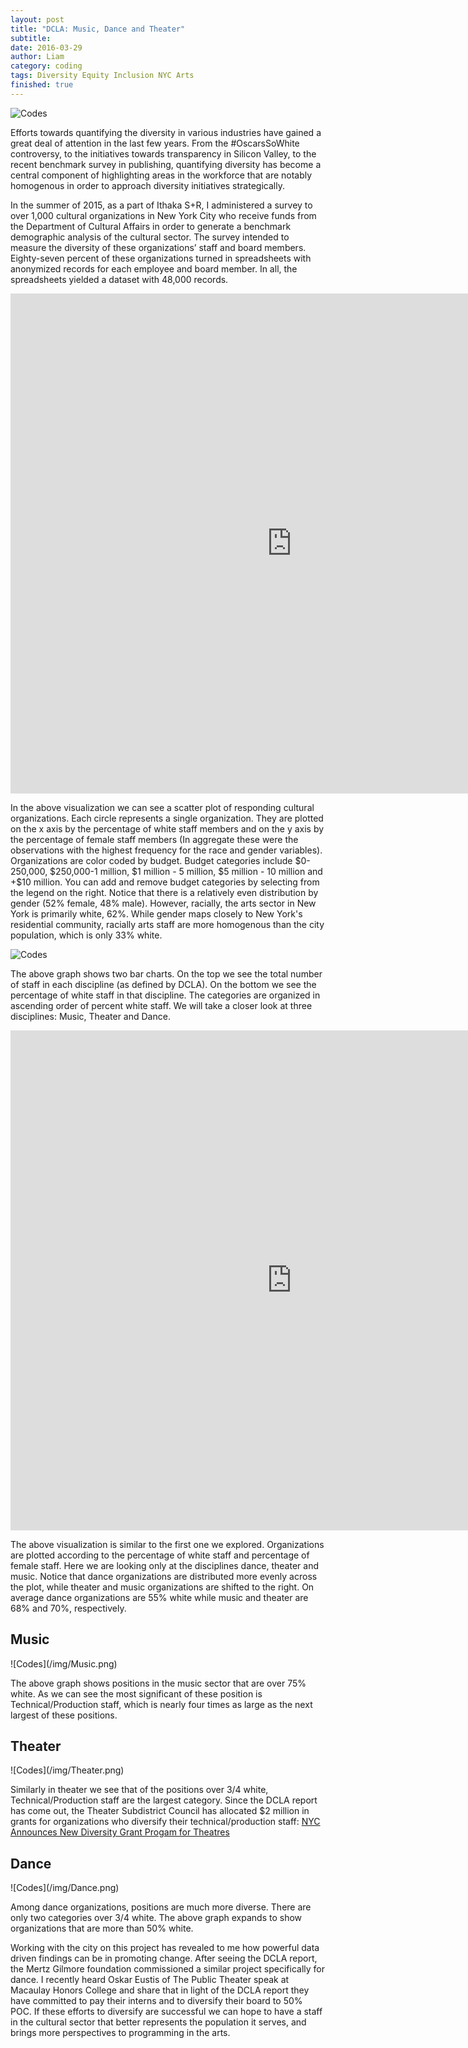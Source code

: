 ```yaml
---
layout: post
title: "DCLA: Music, Dance and Theater"
subtitle: 
date: 2016-03-29
author: Liam
category: coding
tags: Diversity Equity Inclusion NYC Arts
finished: true
---
```


![Codes](/img/BRIC-Open-House_Jenna-Salvagin-560x373.jpg)

<p>Efforts towards quantifying the diversity in various industries have gained a great deal of attention in the last few years. From the #OscarsSoWhite controversy, to the initiatives towards transparency in Silicon Valley, to the recent benchmark survey in publishing, quantifying diversity has become a central component of highlighting areas in the workforce that are notably homogenous in order to approach diversity initiatives strategically.</p>

<p>In the summer of 2015, as a part of Ithaka S+R, I administered a survey to over 1,000 cultural organizations in New York City who receive funds from the Department of Cultural Affairs in order to generate a benchmark demographic analysis of the cultural sector. The survey intended to measure the diversity of these organizations’ staff and board members. Eighty-seven percent of these organizations turned in spreadsheets with anonymized records for each employee and board member. In all, the spreadsheets yielded a dataset with 48,000 records.</p>

<iframe width="900" height="800" frameborder="0" scrolling="no" src="https://plot.ly/~liammerrill/4.embed"></iframe>

<p>In the above visualization we can see a scatter plot of responding cultural organizations. Each circle represents a single organization. They are plotted on the x axis by the percentage of white staff members and on the y axis by the percentage of female staff members (In aggregate these were the observations with the highest frequency for the race and gender variables). Organizations are color coded by budget. Budget categories include $0-250,000, $250,000-1 million, $1 million - 5 million, $5 million - 10 million and +$10 million. You can add and remove budget categories by selecting from the legend on the right. Notice that there is a relatively even distribution by gender (52% female, 48% male). However, racially, the arts sector in New York is primarily white, 62%. While gender maps closely to New York's residential community, racially arts staff are more homogenous than the city population, which is only 33% white.</p>

![Codes](/img/DCLADisciplines.png)

<p>The above graph shows two bar charts. On the top we see the total number of staff in each discipline (as defined by DCLA). On the bottom we see the percentage of white staff in that discipline. The categories are organized in ascending order of percent white staff. We will take a closer look at three disciplines: Music, Theater and Dance. </p>

<iframe width="900" height="800" frameborder="0" scrolling="no" src="https://plot.ly/~liammerrill/2.embed"></iframe>

<p>The above visualization is similar to the first one we explored. Organizations are plotted according to the percentage of white staff and percentage of female staff. Here we are looking only at the disciplines dance, theater and music. Notice that dance organizations are distributed more evenly across the plot, while theater and music organizations are shifted to the right. On average dance organizations are 55% white while music and theater are 68% and 70%, respectively. </p>

<h2>Music</h2>
![Codes](/img/Music.png)

<p> The above graph shows positions in the music sector that are over 75% white. As we can see the most significant of these position is Technical/Production staff, which is nearly four times as large as the next largest of these positions.</p>

<h2>Theater</h2>
![Codes](/img/Theater.png)

<p>Similarly in theater we see that of the positions over 3/4 white, Technical/Production staff are the largest category. Since the DCLA report has come out, the Theater Subdistrict Council has allocated $2 million in grants for organizations who diversify their technical/production staff: <a href="http://www.americantheatre.org/2016/03/17/nyc-announces-new-diversity-grant-program-for-theatres/">NYC Announces New Diversity Grant Progam for Theatres</a></p>

<h2>Dance</h2>
![Codes](/img/Dance.png)

<p>Among dance organizations, positions are much more diverse. There are only two categories over 3/4 white. The above graph expands to show organizations that are more than 50% white. 
	<br> 
	
Working with the city on this project has revealed to me how powerful data driven findings can be in promoting change. After seeing the DCLA report, the Mertz Gilmore foundation commissioned a similar project specifically for dance. I recently heard Oskar Eustis of The Public Theater speak at Macaulay Honors College and share that in light of the DCLA report they have committed to pay their interns and to diversify their board to 50% POC. If these efforts to diversify are successful we can hope to have a staff in the cultural sector that better represents the population it serves, and brings more perspectives to programming in the arts.
</p>
